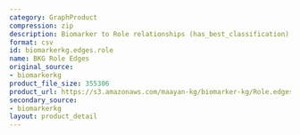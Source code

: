 ```yaml
---
category: GraphProduct
compression: zip
description: Biomarker to Role relationships (has_best_classification)
format: csv
id: biomarkerkg.edges.role
name: BKG Role Edges
original_source:
- biomarkerkg
product_file_size: 355306
product_url: https://s3.amazonaws.com/maayan-kg/biomarker-kg/Role.edges.zip
secondary_source:
- biomarkerkg
layout: product_detail
---
```

